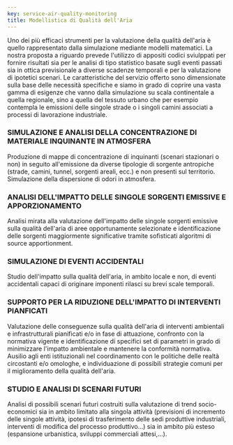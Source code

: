 ```yaml
---
key: service-air-quality-monitoring
title: Modellistica di Qualità dell'Aria
---
```


Uno dei più efficaci strumenti per la valutazione della qualità dell'aria è quello rappresentato dalla simulazione mediante modelli matematici.  La nostra proposta a riguardo prevede l'utilizzo di appositi codici sviulppati per fornire risultati sia per le analisi di tipo statistico basate sugli eventi passati sia in ottica previsionale a diverse scadenze temporali e per la valutazione di ipotetici scenari. Le caratteristiche del servizio offerto sono dimensionate sulla base delle necessità specifiche e siamo in grado di coprire una vasta gamma di esigenze che vanno dalla simulazione su scala continentale a quella regionale, sino a quella del tessuto urbano che per esempio contempla le emissioni delle singole strade o i singoli camini associati a processi di lavorazione industriale.

### SIMULAZIONE E ANALISI DELLA CONCENTRAZIONE DI MATERIALE INQUINANTE IN ATMOSFERA
Produzione di mappe di concentrazione di inquinanti (scenari stazionari o non) in seguito all'emissione da diverse tipologie di sorgente antropiche (strade, camini, tunnel, sorgenti areali, ecc.) e non presenti sul territorio. Simulazione della dispersione di odori in atmosfera.

### ANALISI DELL'IMPATTO DELLE SINGOLE SORGENTI EMISSIVE E APPORZIONAMENTO
Analisi mirata alla valutazione dell'impatto delle singole sorgenti emissive sulla qualità dell'aria di aree opportunamente selezionate e identificazione delle sorgenti maggiormente significative tramite sofisticati algoritmi di source apportionment.

### SIMULAZIONE DI EVENTI ACCIDENTALI
Studio dell'impatto sulla qualità dell'aria, in ambito locale e non, di eventi accidentali capaci di originare imponenti rilasci su brevi scale temporali.

### SUPPORTO PER LA RIDUZIONE DELL'IMPATTO DI INTERVENTI PIANFICATI
Valutazione delle conseguenze sulla qualità dell'aria di interventi ambientali e infrastrutturali pianificati e/o in fase di attuazione, confronto con la normativa vigente e identificazione di specifici set di parametri in grado di minimizzare l'impatto ambientale e mantenere la conformità normativa. Ausilio agli enti istituzionali nel coordinamento con le politiche delle realtà circostanti e/o omologhe, e individuazione di possibili strategie comuni per il miglioramento della qualità dell'aria.

### STUDIO E ANALISI DI SCENARI FUTURI
Analisi di possibili scenari futuri costruiti sulla valutazione di trend socio-economici sia in ambito limitato alla singola attività (previsioni di incremento delle singole attività, ipotesi di trasferimento delle sedi produttive industriali, interventi di modifica del processo produttivo...) sia in ambito più esteso (espansione urbanistica, sviluppi commerciali attesi,...).